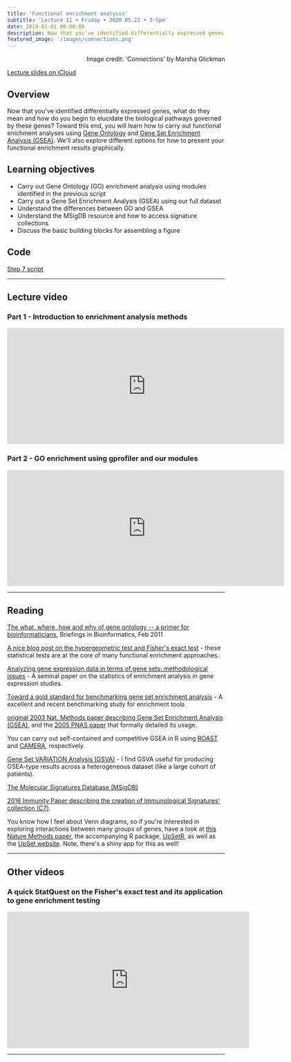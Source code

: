 ```yaml
---
title: 'Functional enrichment analysis'
subtitle: 'Lecture 11 • Friday • 2020.05.22 • 3-5pm'
date: 2019-01-01 00:00:00
description: Now that you've identified differentially expressed genes, what do they mean and how do you begin to elucidate the biological pathways governed by these genes?  To address this question, in this class you'll learn how to carry out functional enichment analyses using Gene Ontology and Gene Set Enrichment methods.  You'll also explore different options for how to present your functional enrichment results.
featured_image: '/images/connections.png'
---
```


<div style="text-align: right"> Image credit: 'Connections' by Marsha Glickman </div>

[Lecture slides on iCloud](https://www.icloud.com/keynote/0BZHga2jyY55zsyEaaFbFMfjA#Lecture11%5FfunctionalEnrichment)


## Overview

Now that you've identified differentially expressed genes, what do they mean and how do you begin to elucidate the biological pathways governed by these genes?  Toward this end, you will learn how to carry out functional enichment analyses using [Gene Ontology](http://geneontology.org/) and [Gene Set Enrichment Analysis (GSEA)](http://software.broadinstitute.org/gsea/index.jsp).  We'll also explore different options for how to present your functional enrichment results graphically.

## Learning objectives

* Carry out Gene Ontology (GO) enrichment analysis using modules identified in the previous script
* Carry out a Gene Set Enrichment Analysis (GSEA) using our full dataset
* Understand the differences between GO and GSEA
* Understand the MSigDB resource and how to access signature collections
* Discuss the basic building blocks for assembling a figure

## Code

[Step 7 script](http://DIYtranscriptomics.github.io/Code/files/Step7_functionalEnrichment.R)

---

## Lecture video

### Part 1 - Introduction to enrichment analysis methods

<iframe src="https://player.vimeo.com/video/421643144" width="640" height="268" frameborder="0" allow="autoplay; fullscreen" allowfullscreen></iframe>

### Part 2 - GO enrichment using gprofiler and our modules

<iframe src="https://player.vimeo.com/video/421669877" width="640" height="268" frameborder="0" allow="autoplay; fullscreen" allowfullscreen></iframe>

---

## Reading

[The what, where, how and why of gene ontology -- a primer for bioinformaticians.](http://DIYtranscriptomics.github.io/Reading/files/GO.pdf)  Briefings in Bioinformatics, Feb 2011

[A nice blog post on the hypergeometric test and Fisher's exact test](httP;//mengnote.blogspot.com/2012/12/calculate-correct-hypergeometric-p.html) - these statistical tests are at the core of many functional enrichment approaches.

[Analyzing gene expression data in terms of gene sets: methodological issues](https://doi.org/10.1093/bioinformatics/btm051) - A seminal paper on the statistics of enrichment analysis in gene expression studies.

[Toward a gold standard for benchmarking gene set enrichment analysis](https://doi.org/10.1093/bib/bbz158) - A excellent and recent benchmarking study for enrichment tools

[original 2003 Nat. Methods paper describing Gene Set Enrichment Analysis (GSEA)](http://DIYtranscriptomics.github.io/Reading/files/Mootha2003_GSEA.pdf), and the [2005 PNAS paper](http://mootha.med.harvard.edu/PubPDFs/Subramanian2005.pdf) that formally detailed its usage.

You can carry out self-contained and competitive GSEA in R using [ROAST](http://DIYtranscriptomics.github.io/Reading/files/ROAST.pdf) and [CAMERA](http://DIYtranscriptomics.github.io/Reading/files/CAMERA.pdf), respectively.

[Gene Set VARIATION Analysis (GSVA)](http://DIYtranscriptomics.github.io/Reading/files/GSVA.pdf) -  I find GSVA useful for producing GSEA-type results across a heterogeneous dataset (like a large cohort of patients).

[The Molecular Signatures Database (MSigDB)](http://software.broadinstitute.org/gsea/msigdb)

[2016 Immunity Paper describing the creation of Immunological Signatures' collection (C7)](http://DIYtranscriptomics.github.io/Reading/files/ImmuneSigDB.pdf).

You know how I feel about Venn diagrams, so if you're interested in exploring interactions between many groups of genes, have a look at [this Nature Methods paper](http://DIYtranscriptomics.github.io/Reading/files/upSet_plot.pdf), the accompanying R package, [UpSetR](https://cran.r-project.org/web/packages/UpSetR/README.html), as well as the [UpSet website](http://caleydo.org/tools/upset/).  Note, there's a shiny app for this as well!


---

## Other videos

### A quick StatQuest on the Fisher's exact test and its application to gene enrichment testing

<iframe width="560" height="315" src="https://www.youtube.com/embed/udyAvvaMjfM" frameborder="0" allow="accelerometer; autoplay; encrypted-media; gyroscope; picture-in-picture" allowfullscreen></iframe>

---

